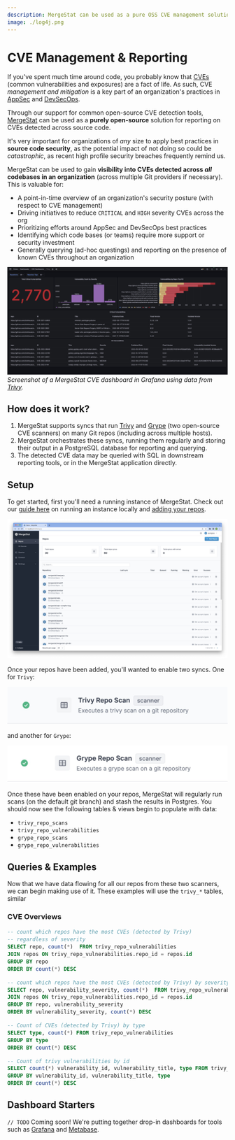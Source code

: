 ```yaml
---
description: MergeStat can be used as a pure OSS CVE management solution.
image: ./log4j.png
---
```

# CVE Management & Reporting

If you've spent much time around code, you probably know that [CVEs](https://en.wikipedia.org/wiki/Common_Vulnerabilities_and_Exposures) (common vulnerabilities and exposures) are a fact of life.
As such, CVE *management and mitigation* is a key part of an organization's practices in [AppSec](https://en.wikipedia.org/wiki/Application_security) and [DevSecOps](https://www.redhat.com/en/topics/devops/what-is-devsecops).

Through our support for common open-source CVE detection tools, [MergeStat](https://github.com/mergestat/mergestat) can be used as a **purely open-source** solution for reporting on CVEs detected across source code.

It's very important for organizations of *any* size to apply best practices in **source code security**, as the potential impact of not doing so could be *catastrophic*, as recent high profile security breaches frequently remind us.

MergeStat can be used to gain **visibility into CVEs detected across *all* codebases in an organization** (across multiple Git providers if necessary).
This is valuable for:

- A point-in-time overview of an organization's security posture (with respect to CVE management)
- Driving initiatives to reduce `CRITICAL` and `HIGH` severity CVEs across the org
- Prioritizing efforts around AppSec and DevSecOps best practices
- Identifying which code bases (or teams) require more support or security investment
- Generally querying (ad-hoc questings) and reporting on the presence of known CVEs throughout an organization

[![Screenshot of CVE dashboard in Grafana](grafana-example.jpg)](grafana-example.jpg)
*Screenshot of a MergeStat CVE dashboard in Grafana using data from [Trivy](https://github.com/aquasecurity/trivy).*

## How does it work?

1. MergeStat supports syncs that run [Trivy](https://github.com/aquasecurity/trivy) and [Grype](https://github.com/anchore/grype) (two open-source CVE scanners) on many Git repos (including across multiple hosts).
2. MergeStat orchestrates these syncs, running them regularly and storing their output in a PostgreSQL database for reporting and querying.
3. The detected CVE data may be queried with SQL in downstream reporting tools, or in the MergeStat application directly.

## Setup

To get started, first you'll need a running instance of MergeStat.
Check out our [guide here](../../../getting-started/running-locally/README.md) on running an instance locally and [adding your repos](../../../setup/repo-auto-imports.md).

[![Screenshot of repos](setup-repos.jpg)](setup-repos.jpg)

Once your repos have been added, you'll wanted to enable two syncs.
One for `Trivy`:

![Trivy sync image](trivy-sync.jpg)

and another for `Grype`:

![Grype sync image](grype-sync.jpg)

Once these have been enabled on your repos, MergeStat will regularly run scans (on the default git branch) and stash the results in Postgres.
You should now see the following tables & views begin to populate with data:

- `trivy_repo_scans`
- `trivy_repo_vulnerabilities`
- `grype_repo_scans`
- `grype_repo_vulnerabilities`

## Queries & Examples

Now that we have data flowing for all our repos from these two scanners, we can begin making use of it.
These examples will use the `trivy_*` tables, similar

### CVE Overviews

```sql
-- count which repos have the most CVEs (detected by Trivy)
-- regardless of severity
SELECT repo, count(*)  FROM trivy_repo_vulnerabilities
JOIN repos ON trivy_repo_vulnerabilities.repo_id = repos.id
GROUP BY repo
ORDER BY count(*) DESC
```

```sql
-- count which repos have the most CVEs (detected by Trivy) by severity
SELECT repo, vulnerability_severity, count(*)  FROM trivy_repo_vulnerabilities
JOIN repos ON trivy_repo_vulnerabilities.repo_id = repos.id
GROUP BY repo, vulnerability_severity
ORDER BY vulnerability_severity, count(*) DESC
```

```sql
-- Count of CVEs (detected by Trivy) by type
SELECT type, count(*) FROM trivy_repo_vulnerabilities
GROUP BY type
ORDER BY count(*) DESC
```

```sql
-- Count of trivy vulnerabilities by id
SELECT count(*) vulnerability_id, vulnerability_title, type FROM trivy_repo_vulnerabilities
GROUP BY vulnerability_id, vulnerability_title, type
ORDER BY count(*) DESC
```


## Dashboard Starters

`// TODO` Coming soon! We're putting together drop-in dashboards for tools such as [Grafana](https://grafana.com/) and [Metabase](https://www.metabase.com/).
